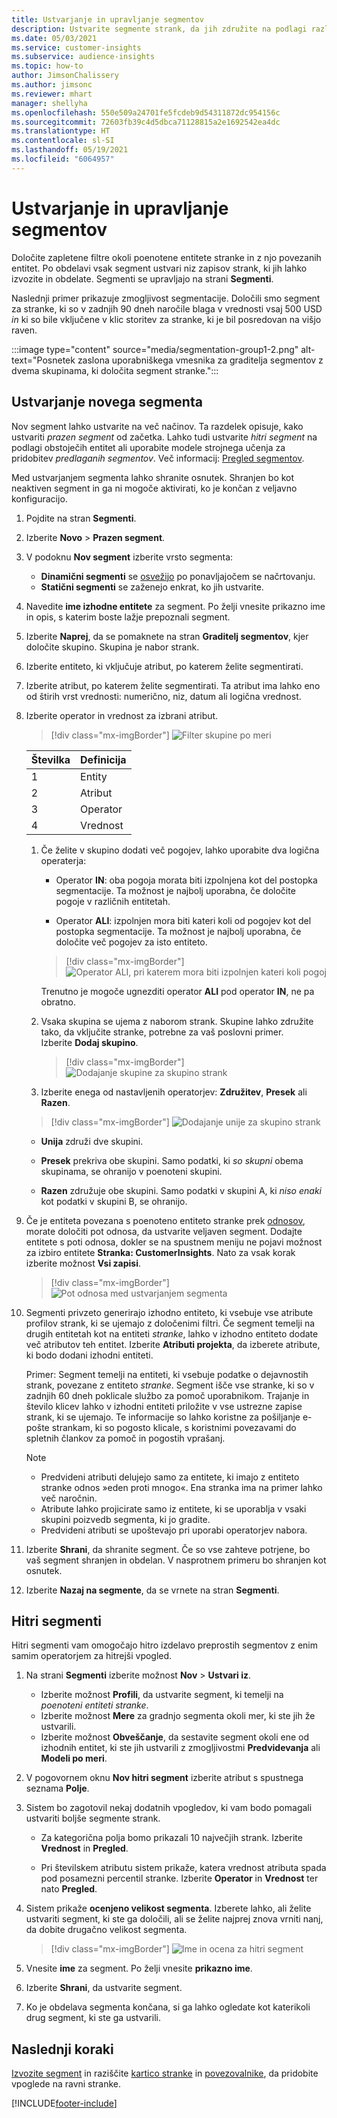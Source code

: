 ```yaml
---
title: Ustvarjanje in upravljanje segmentov
description: Ustvarite segmente strank, da jih združite na podlagi različnih atributov.
ms.date: 05/03/2021
ms.service: customer-insights
ms.subservice: audience-insights
ms.topic: how-to
author: JimsonChalissery
ms.author: jimsonc
ms.reviewer: mhart
manager: shellyha
ms.openlocfilehash: 550e509a24701fe5fcdeb9d54311872dc954156c
ms.sourcegitcommit: 72603fb39c4d5dbca71128815a2e1692542ea4dc
ms.translationtype: HT
ms.contentlocale: sl-SI
ms.lasthandoff: 05/19/2021
ms.locfileid: "6064957"
---
```

# <a name="create-and-manage-segments"></a>Ustvarjanje in upravljanje segmentov

Določite zapletene filtre okoli poenotene entitete stranke in z njo povezanih entitet. Po obdelavi vsak segment ustvari niz zapisov strank, ki jih lahko izvozite in obdelate. Segmenti se upravljajo na strani **Segmenti**. 

Naslednji primer prikazuje zmogljivost segmentacije. Določili smo segment za stranke, ki so v zadnjih 90 dneh naročile blaga v vrednosti vsaj 500 USD *in* ki so bile vključene v klic storitev za stranke, ki je bil posredovan na višjo raven.

:::image type="content" source="media/segmentation-group1-2.png" alt-text="Posnetek zaslona uporabniškega vmesnika za graditelja segmentov z dvema skupinama, ki določita segment stranke.":::

## <a name="create-a-new-segment"></a>Ustvarjanje novega segmenta

Nov segment lahko ustvarite na več načinov. Ta razdelek opisuje, kako ustvariti *prazen segment* od začetka. Lahko tudi ustvarite *hitri segment* na podlagi obstoječih entitet ali uporabite modele strojnega učenja za pridobitev *predlaganih segmentov*. Več informacij: [Pregled segmentov](segments.md).

Med ustvarjanjem segmenta lahko shranite osnutek. Shranjen bo kot neaktiven segment in ga ni mogoče aktivirati, ko je končan z veljavno konfiguracijo.

1. Pojdite na stran **Segmenti**.

1. Izberite **Novo** > **Prazen segment**.

1. V podoknu **Nov segment** izberite vrsto segmenta:

   - **Dinamični segmenti** se [osvežijo](segments.md#refresh-segments) po ponavljajočem se načrtovanju.
   - **Statični segmenti** se zaženejo enkrat, ko jih ustvarite.

1. Navedite **ime izhodne entitete** za segment. Po želji vnesite prikazno ime in opis, s katerim boste lažje prepoznali segment.

1. Izberite **Naprej**, da se pomaknete na stran **Graditelj segmentov**, kjer določite skupino. Skupina je nabor strank.

1. Izberite entiteto, ki vključuje atribut, po katerem želite segmentirati.

1. Izberite atribut, po katerem želite segmentirati. Ta atribut ima lahko eno od štirih vrst vrednosti: numerično, niz, datum ali logična vrednost.

1. Izberite operator in vrednost za izbrani atribut.

   > [!div class="mx-imgBorder"]
   > ![Filter skupine po meri](media/customer-group-numbers.png "Filter skupine strank")

   |Številka |Definicija  |
   |---------|---------|
   |1     |Entity          |
   |2     |Atribut          |
   |3    |Operator         |
   |4    |Vrednost         |

   1. Če želite v skupino dodati več pogojev, lahko uporabite dva logična operaterja:

      - Operator **IN**: oba pogoja morata biti izpolnjena kot del postopka segmentacije. Ta možnost je najbolj uporabna, če določite pogoje v različnih entitetah.

      - Operator **ALI**: izpolnjen mora biti kateri koli od pogojev kot del postopka segmentacije. Ta možnost je najbolj uporabna, če določite več pogojev za isto entiteto.

      > [!div class="mx-imgBorder"]
      > ![Operator ALI, pri katerem mora biti izpolnjen kateri koli pogoj](media/segmentation-either-condition.png "Operator ALI, pri katerem mora biti izpolnjen kateri koli pogoj")

      Trenutno je mogoče ugnezditi operator **ALI** pod operator **IN**, ne pa obratno.

   1. Vsaka skupina se ujema z naborom strank. Skupine lahko združite tako, da vključite stranke, potrebne za vaš poslovni primer.    
   Izberite **Dodaj skupino**.

      > [!div class="mx-imgBorder"]
      > ![Dodajanje skupine za skupino strank](media/customer-group-add-group.png "Dodajanje skupine za skupino strank")

   1. Izberite enega od nastavljenih operatorjev: **Združitev**, **Presek** ali **Razen**.

   > [!div class="mx-imgBorder"]
   > ![Dodajanje unije za skupino strank](media/customer-group-union.png "Dodajanje unije za skupino strank")

   - **Unija** združi dve skupini.

   - **Presek** prekriva obe skupini. Samo podatki, ki *so skupni* obema skupinama, se ohranijo v poenoteni skupini.

   - **Razen** združuje obe skupini. Samo podatki v skupini A, ki *niso enaki* kot podatki v skupini B, se ohranijo.

1. Če je entiteta povezana s poenoteno entiteto stranke prek [odnosov](relationships.md), morate določiti pot odnosa, da ustvarite veljaven segment. Dodajte entitete s poti odnosa, dokler se na spustnem meniju ne pojavi možnost za izbiro entitete **Stranka: CustomerInsights**. Nato za vsak korak izberite možnost **Vsi zapisi**.

   > [!div class="mx-imgBorder"]
   > ![Pot odnosa med ustvarjanjem segmenta](media/segments-multiple-relationships.png "Pot odnosa med ustvarjanjem segmenta")

1. Segmenti privzeto generirajo izhodno entiteto, ki vsebuje vse atribute profilov strank, ki se ujemajo z določenimi filtri. Če segment temelji na drugih entitetah kot na entiteti *stranke*, lahko v izhodno entiteto dodate več atributov teh entitet. Izberite **Atributi projekta**, da izberete atribute, ki bodo dodani izhodni entiteti.  
  
   Primer: Segment temelji na entiteti, ki vsebuje podatke o dejavnostih strank, povezane z entiteto *stranke*. Segment išče vse stranke, ki so v zadnjih 60 dneh poklicale službo za pomoč uporabnikom. Trajanje in število klicev lahko v izhodni entiteti priložite v vse ustrezne zapise strank, ki se ujemajo. Te informacije so lahko koristne za pošiljanje e-pošte strankam, ki so pogosto klicale, s koristnimi povezavami do spletnih člankov za pomoč in pogostih vprašanj.

   > [!NOTE]
   > - Predvideni atributi delujejo samo za entitete, ki imajo z entiteto stranke odnos »eden proti mnogo«. Ena stranka ima na primer lahko več naročnin.
   > - Atribute lahko projicirate samo iz entitete, ki se uporablja v vsaki skupini poizvedb segmenta, ki jo gradite.
   > - Predvideni atributi se upoštevajo pri uporabi operatorjev nabora.

1. Izberite **Shrani**, da shranite segment. Če so vse zahteve potrjene, bo vaš segment shranjen in obdelan. V nasprotnem primeru bo shranjen kot osnutek.

1. Izberite **Nazaj na segmente**, da se vrnete na stran **Segmenti**.



## <a name="quick-segments"></a>Hitri segmenti

Hitri segmenti vam omogočajo hitro izdelavo preprostih segmentov z enim samim operatorjem za hitrejši vpogled.

1. Na strani **Segmenti** izberite možnost **Nov** > **Ustvari iz**.

   - Izberite možnost **Profili**, da ustvarite segment, ki temelji na *poenoteni entiteti stranke*.
   - Izberite možnost **Mere** za gradnjo segmenta okoli mer, ki ste jih že ustvarili.
   - Izberite možnost **Obveščanje**, da sestavite segment okoli ene od izhodnih entitet, ki ste jih ustvarili z zmogljivostmi **Predvidevanja** ali **Modeli po meri**.

2. V pogovornem oknu **Nov hitri segment** izberite atribut s spustnega seznama **Polje**.

3. Sistem bo zagotovil nekaj dodatnih vpogledov, ki vam bodo pomagali ustvariti boljše segmente strank.
   - Za kategorična polja bomo prikazali 10 največjih strank. Izberite **Vrednost** in **Pregled**.

   - Pri številskem atributu sistem prikaže, katera vrednost atributa spada pod posamezni percentil stranke. Izberite **Operator** in **Vrednost** ter nato **Pregled**.

4. Sistem prikaže **ocenjeno velikost segmenta**. Izberete lahko, ali želite ustvariti segment, ki ste ga določili, ali se želite najprej znova vrniti nanj, da dobite drugačno velikost segmenta.

    > [!div class="mx-imgBorder"]
    > ![Ime in ocena za hitri segment](media/quick-segment-name.png "Ime in ocena za hitri segment")

5. Vnesite **ime** za segment. Po želji vnesite **prikazno ime**.

6. Izberite **Shrani**, da ustvarite segment.

7. Ko je obdelava segmenta končana, si ga lahko ogledate kot katerikoli drug segment, ki ste ga ustvarili.

## <a name="next-steps"></a>Naslednji koraki

[Izvozite segment](export-destinations.md) in raziščite [kartico stranke](customer-card-add-in.md) in [povezovalnike](export-power-bi.md), da pridobite vpoglede na ravni stranke.

[!INCLUDE[footer-include](../includes/footer-banner.md)]
